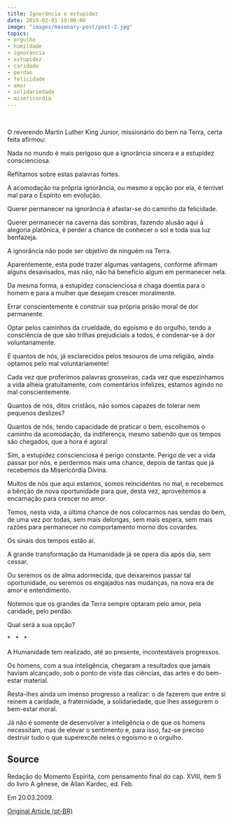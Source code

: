 ```yaml
---
title: Ignorância e estupidez
date: 2019-02-01 19:00:00
image: "images/masonary-post/post-2.jpg"
topics: 
- orgulho
- humildade
- ignorancia
- estupidez
- caridade
- perdao
- felicidade
- amor
- solidariedade
- misericordia
---
```

 

O reverendo Martin Luther King Junior, missionário do bem na Terra, certa feita
afirmou:

Nada no mundo é mais perigoso que a ignorância sincera e a estupidez
conscienciosa.

Reflitamos sobre estas palavras fortes.

A acomodação na própria ignorância, ou mesmo a opção por ela, é terrível mal
para o Espírito em evolução.

Querer permanecer na ignorância é afastar-se do caminho da felicidade.

Querer permanecer na caverna das sombras, fazendo alusão aqui à alegoria
platônica, é perder a chance de conhecer o sol e toda sua luz benfazeja.

A ignorância não pode ser objetivo de ninguém na Terra.

Aparentemente, esta pode trazer algumas vantagens, conforme afirmam alguns
desavisados, mas não, não há benefício algum em permanecer nela.

Da mesma forma, a estupidez conscienciosa é chaga doentia para o homem e para a
mulher que desejam crescer moralmente.

Errar conscientemente é construir sua própria prisão moral de dor permanente.

Optar pelos caminhos da crueldade, do egoísmo e do orgulho, tendo a consciência
de que são trilhas prejudiciais a todos, é condenar-se à dor voluntariamente.

E quantos de nós, já esclarecidos pelos tesouros de uma religião, ainda optamos
pelo mal voluntariamente!

Cada vez que proferimos palavras grosseiras, cada vez que espezinhamos a vida
alheia gratuitamente, com comentários infelizes, estamos agindo no mal
conscientemente.

Quantos de nós, ditos cristãos, não somos capazes de tolerar nem pequenos
deslizes?

Quantos de nós, tendo capacidade de praticar o bem, escolhemos o caminho da
acomodação, da indiferença, mesmo sabendo que os tempos são chegados, que a
hora é agora!

Sim, a estupidez conscienciosa é perigo constante. Perigo de ver a vida passar
por nós, e perdermos mais uma chance, depois de tantas que já recebemos da
Misericórdia Divina.

Muitos de nós que aqui estamos, somos reincidentes no mal, e recebemos a bênção
de nova oportunidade para que, desta vez, aproveitemos a encarnação para
crescer no amor.

Temos, nesta vida, a última chance de nos colocarmos nas sendas do bem, de uma
vez por todas, sem mais delongas, sem mais espera, sem mais razões para
permanecer no comportamento morno dos covardes.

Os sinais dos tempos estão aí.

A grande transformação da Humanidade já se opera dia após dia, sem cessar.

Ou seremos os de alma adormecida, que deixaremos passar tal oportunidade, ou
seremos os engajados nas mudanças, na nova era de amor e entendimento.

Notemos que os grandes da Terra sempre optaram pelo amor, pela caridade, pelo
perdão.

Qual será a sua opção?

*   *   *

A Humanidade tem realizado, até ao presente, incontestáveis progressos.

Os homens, com a sua inteligência, chegaram a resultados que jamais haviam
alcançado, sob o ponto de vista das ciências, das artes e do bem-estar
material.

Resta-lhes ainda um imenso progresso a realizar: o de fazerem que entre si
reinem a caridade, a fraternidade, a solidariedade, que lhes assegurem o
bem-estar moral.

Já não é somente de desenvolver a inteligência o de que os homens necessitam,
mas de elevar o sentimento e, para isso, faz-se preciso destruir tudo o que
superexcite neles o egoísmo e o orgulho.

## Source
Redação do Momento Espírita, com pensamento final do cap. XVIII,
item 5 do livro A gênese, de Allan Kardec, ed. Feb.

Em 20.03.2009.


[Original Article (pt-BR)](http://momento.com.br/pt/ler_texto.php?id=2151)
